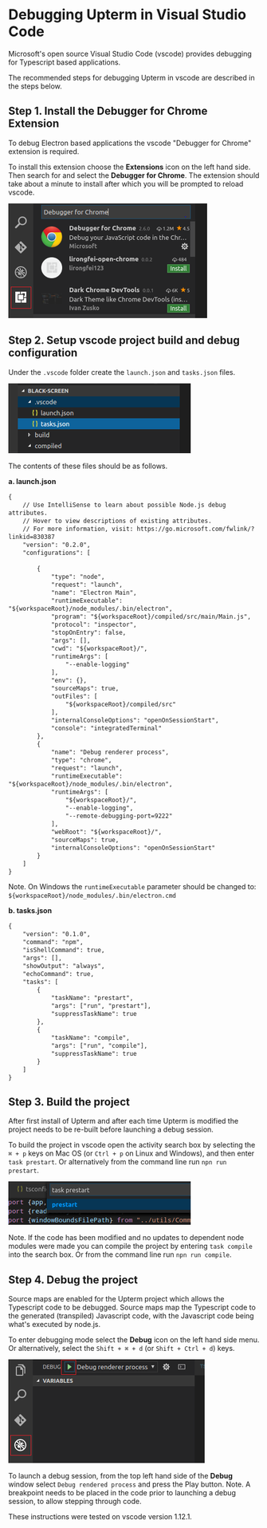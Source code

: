 # Debugging Upterm in Visual Studio Code

Microsoft's open source Visual Studio Code (vscode) provides debugging for Typescript based applications.

The recommended steps for debugging Upterm in vscode are described in the steps below.

## Step 1. Install the Debugger for Chrome Extension

To debug Electron based applications the vscode "Debugger for Chrome" extension is required.

To install this extension choose the <b>Extensions</b> icon on the left hand side. Then search for and select the <b>Debugger for Chrome</b>. The extension should take about a minute to install after which you will be prompted to reload vscode.

![chrome debugger](images/install_chrome_debug_ext.png "chrome debugger")

## Step 2. Setup vscode project build and debug configuration

Under the `.vscode` folder create the `launch.json` and `tasks.json` files.

![.vscode folder](images/dot-vscode-folder.png ".vscode folder")

The contents of these files should be as follows.

<b>a. launch.json</b>
```
{
    // Use IntelliSense to learn about possible Node.js debug attributes.
    // Hover to view descriptions of existing attributes.
    // For more information, visit: https://go.microsoft.com/fwlink/?linkid=830387
    "version": "0.2.0",
    "configurations": [

        {
            "type": "node",
            "request": "launch",
            "name": "Electron Main",
            "runtimeExecutable": "${workspaceRoot}/node_modules/.bin/electron",
            "program": "${workspaceRoot}/compiled/src/main/Main.js",
            "protocol": "inspector",
            "stopOnEntry": false,
            "args": [],
            "cwd": "${workspaceRoot}/",
            "runtimeArgs": [
                "--enable-logging"
            ],
            "env": {},
            "sourceMaps": true,
            "outFiles": [
                "${workspaceRoot}/compiled/src"
            ],
            "internalConsoleOptions": "openOnSessionStart",
            "console": "integratedTerminal"
        },
        {
            "name": "Debug renderer process",
            "type": "chrome",
            "request": "launch",
            "runtimeExecutable": "${workspaceRoot}/node_modules/.bin/electron",
            "runtimeArgs": [
                "${workspaceRoot}/",
                "--enable-logging",
                "--remote-debugging-port=9222"
            ],
            "webRoot": "${workspaceRoot}/",
            "sourceMaps": true,
            "internalConsoleOptions": "openOnSessionStart"
        }
    ]
}
```
Note. On Windows the `runtimeExecutable` parameter should be changed to:
`${workspaceRoot}/node_modules/.bin/electron.cmd`

<b>b. tasks.json</b>
```
{
    "version": "0.1.0",
    "command": "npm",
    "isShellCommand": true,
    "args": [],
    "showOutput": "always",
    "echoCommand": true,
    "tasks": [
        {
            "taskName": "prestart",
            "args": ["run", "prestart"],
            "suppressTaskName": true
        },
        {
            "taskName": "compile",
            "args": ["run", "compile"],
            "suppressTaskName": true
        }
    ]
}
```

## Step 3. Build the project

After first install of Upterm and after each time Upterm is modified the project needs to be re-built before launching a debug session.

To build the project in vscode open the activity search box by selecting the `⌘ + p` keys on Mac OS (or `Ctrl + p` on Linux and Windows), and then enter `task prestart`. Or alternatively from the command line run `npn run prestart`.

![prestart task launch](images/launch_task_prestart.png "prestart task launch")

Note. If the code has been modified and no updates to dependent node modules were made you can compile the project by entering `task compile` into the search box. Or from the command line run `npn run compile`.

## Step 4. Debug the project

Source maps are enabled for the Upterm project which allows the Typescript code to be debugged. Source maps map the Typescript code to the generated (transpiled) Javascript code, with the Javascript code being what's executed by node.js.

To enter debugging mode select the <b>Debug</b> icon on the left hand side menu. Or alternatively, select the `Shift + ⌘ + d` (or `Shift + Ctrl + d`) keys.

![debug process](images/debug_renderer_process.png "debug process")

To launch a debug session, from the top left hand side of the <b>Debug</b> window select `Debug rendered process` and press the Play button.
Note. A breakpoint needs to be placed in the code prior to launching a debug session, to allow stepping through code.

These instructions were tested on vscode version 1.12.1.
